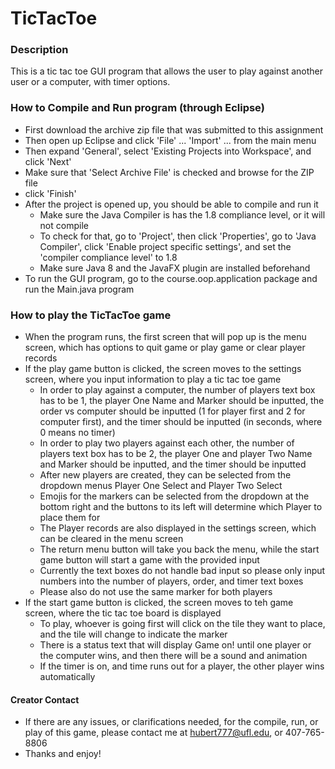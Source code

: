 # TicTacToe
### Description
This is a tic tac toe GUI program that allows the user to play against another user or a computer, with timer options.

### How to Compile and Run program (through Eclipse)
- First download the archive zip file that was submitted to this assignment
- Then open up Eclipse and click 'File' ... 'Import' ... from the main menu
- Then expand 'General', select 'Existing Projects into Workspace', and click 'Next'
- Make sure that 'Select Archive File' is checked and browse for the ZIP file
- click 'Finish'
- After the project is opened up, you should be able to compile and run it 
  - Make sure the Java Compiler is has the 1.8 compliance level, or it will not compile
  - To check for that, go to 'Project', then click 'Properties', go to 'Java Compiler', click 'Enable project specific settings', and set the 'compiler compliance level' to 1.8
  - Make sure Java 8 and the JavaFX plugin are installed beforehand
- To run the GUI program, go to the course.oop.application package and run the Main.java program 


### How to play the TicTacToe game
- When the program runs, the first screen that will pop up is the menu screen, which has options to quit game or play game or clear player records
- If the play game button is clicked, the screen moves to the settings screen, where you input information to play a tic tac toe game
  - In order to play against a computer, the number of players text box has to be 1, the player One Name and Marker should be inputted, the order vs computer should be inputted (1 for player first and 2 for computer first), and the timer should be inputted (in seconds, where 0 means no timer)
  - In order to play two players against each other, the number of players text box has to be 2, the player One and player Two Name and Marker should be inputted, and the timer should be inputted
  - After new players are created, they can be selected from the dropdown menus Player One Select and Player Two Select
  - Emojis for the markers can be selected from the dropdown at the bottom right and the buttons to its left will determine which Player to place them for
  - The Player records are also displayed in the settings screen, which can be cleared in the menu screen 
  - The return menu button will take you back the menu, while the start game button will start a game with the provided input
  - Currently the text boxes do not handle bad input so please only input numbers into the number of players, order, and timer text boxes
  - Please also do not use the same marker for both players
- If the start game button is clicked, the screen moves to teh game screen, where the tic tac toe board is displayed
  - To play, whoever is going first will click on the tile they want to place, and the tile will change to indicate the marker
  - There is a status text that will display Game on! until one player or the computer wins, and then there will be a sound and animation
  - If the timer is on, and time runs out for a player, the other player wins automatically

#### Creator Contact
- If there are any issues, or clarifications needed, for the compile, run, or play of this game, please contact me at hubert777@ufl.edu, or 407-765-8806
- Thanks and enjoy!
